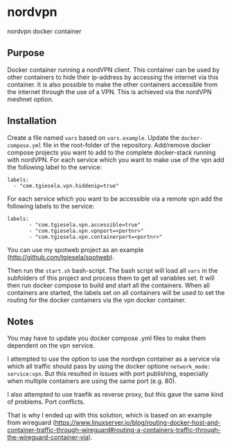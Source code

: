 # nordvpn
nordvpn docker container

## Purpose
Docker container running a nordVPN client. This container can be used by other containers to hide their ip-address by accessing the internet via this container.
It is also possible to make the other containers accessible from the internet through the use of a VPN. This is achieved via the nordVPN meshnet option.

## Installation
Create a file named `vars` based on `vars.example`. 
Update the `docker-compose.yml` file in the root-folder of the repository. Add/remove docker compose projects you want to add to the complete docker-stack running with nordVPN.
For each service which you want to make use of the vpn add the following label to the service:

	labels:
	  - "com.tgiesela.vpn.hiddenip=true"

For each service which you want to be accessible via a remote vpn add the following labels to the service:

	labels:
           - "com.tgiesela.vpn.accessible=true"
           - "com.tgiesela.vpn.vpnport=<portnr>"
           - "com.tgiesela.vpn.containerport=<portnr>"

You can use my spotweb project as an example (http://github.com/tgiesela/spotweb).

Then run the `start.sh` bash-script.
The bash script will load all `vars` in the subfolders of this project and process them to get all variables set.
It will then run docker compose to build and start all the containers.
When all containers are started, the labels set on all containers will be used to set the routing for the docker containers via the vpn docker container.

## Notes
You may have to update you docker compose .yml files to make them dependent on the vpn service.

I attempted to use the option to use the nordvpn container as a service via which all traffic should pass by using the docker optione `network_mode: service:vpn`. But this resulted in issues with port publishing, especially when multiple containers are using the same port (e.g. 80). 

I also attempted to use traefik as reverse proxy, but this gave the same kind of problems. Port conflicts.

That is why I ended up with this solution, which is based on an example from wireguard (https://www.linuxserver.io/blog/routing-docker-host-and-container-traffic-through-wireguard#routing-a-containers-traffic-through-the-wireguard-container-via).



